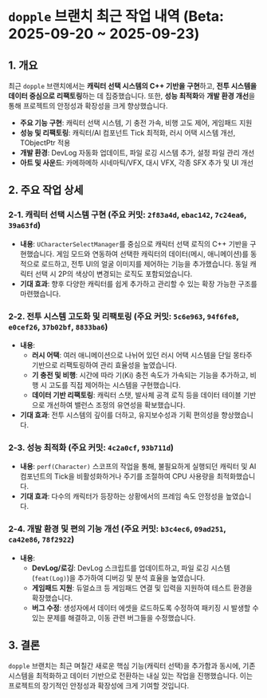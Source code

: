 # `dopple` 브랜치 최근 작업 내역 (Beta: 2025-09-20 ~ 2025-09-23)

## 1. 개요
최근 `dopple` 브랜치에서는 **캐릭터 선택 시스템의 C++ 기반을 구현**하고, **전투 시스템을 데이터 중심으로 리팩토링**하는 데 집중했습니다. 또한, **성능 최적화**와 **개발 환경 개선**을 통해 프로젝트의 안정성과 확장성을 크게 향상했습니다.

- **주요 기능 구현**: 캐릭터 선택 시스템, 기 충전 가속, 비행 고도 제어, 게임패드 지원
- **성능 및 리팩토링**: 캐릭터/AI 컴포넌트 Tick 최적화, 러시 어택 시스템 개선, TObjectPtr 적용
- **개발 환경**: DevLog 자동화 업데이트, 파일 로깅 시스템 추가, 설정 파일 관리 개선
- **아트 및 사운드**: 카메하메하 시네마틱/VFX, 대시 VFX, 각종 SFX 추가 및 UI 개선

## 2. 주요 작업 상세

### 2-1. 캐릭터 선택 시스템 구현 (주요 커밋: `2f83a4d`, `ebac142`, `7c24ea6`, `39a63fd`)
- **내용**: `UCharacterSelectManager`를 중심으로 캐릭터 선택 로직의 C++ 기반을 구현했습니다. 게임 모드와 연동하여 선택한 캐릭터의 데이터(메시, 애니메이션)를 동적으로 로드하고, 전투 UI의 얼굴 이미지를 제어하는 기능을 추가했습니다. 동일 캐릭터 선택 시 2P의 색상이 변경되는 로직도 포함되었습니다.
- **기대 효과**: 향후 다양한 캐릭터를 쉽게 추가하고 관리할 수 있는 확장 가능한 구조를 마련했습니다.

### 2-2. 전투 시스템 고도화 및 리팩토링 (주요 커밋: `5c6e963`, `94f6fe8`, `e0cef26`, `37b02bf`, `8833ba6`)
- **내용**:
  - **러시 어택**: 여러 애니메이션으로 나뉘어 있던 러시 어택 시스템을 단일 몽타주 기반으로 리팩토링하여 관리 효율성을 높였습니다.
  - **기 충전 및 비행**: 시간에 따라 기(Ki) 충전 속도가 가속되는 기능을 추가하고, 비행 시 고도를 직접 제어하는 시스템을 구현했습니다.
  - **데이터 기반 리팩토링**: 캐릭터 스탯, 발사체 공격 로직 등을 데이터 테이블 기반으로 개선하여 밸런스 조정의 유연성을 확보했습니다.
- **기대 효과**: 전투 시스템의 깊이를 더하고, 유지보수성과 기획 편의성을 향상했습니다.

### 2-3. 성능 최적화 (주요 커밋: `4c2a0cf`, `93b711d`)
- **내용**: `perf(Character)` 스코프의 작업을 통해, 불필요하게 실행되던 캐릭터 및 AI 컴포넌트의 Tick을 비활성화하거나 주기를 조절하여 CPU 사용량을 최적화했습니다.
- **기대 효과**: 다수의 캐릭터가 등장하는 상황에서의 프레임 속도 안정성을 높였습니다.

### 2-4. 개발 환경 및 편의 기능 개선 (주요 커밋: `b3c4ec6`, `09ad251`, `ca42e86`, `78f2922`)
- **내용**:
  - **DevLog/로깅**: DevLog 스크립트를 업데이트하고, 파일 로깅 시스템(`feat(Log)`)을 추가하여 디버깅 및 분석 효율을 높였습니다.
  - **게임패드 지원**: 듀얼쇼크 등 게임패드 연결 및 입력을 지원하여 테스트 환경을 확장했습니다.
  - **버그 수정**: 생성자에서 데이터 에셋을 로드하도록 수정하여 패키징 시 발생할 수 있는 문제를 해결하고, 이동 관련 버그들을 수정했습니다.

## 3. 결론
`dopple` 브랜치는 최근 며칠간 새로운 핵심 기능(캐릭터 선택)을 추가함과 동시에, 기존 시스템을 최적화하고 데이터 기반으로 전환하는 내실 있는 작업을 진행했습니다. 이는 프로젝트의 장기적인 안정성과 확장성에 크게 기여할 것입니다.